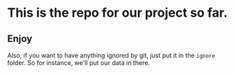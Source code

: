 # This is the repo for our project so far.

## Enjoy

Also, if you want to have anything ignored by git, just put it in the `ignore` folder. So for instance, we'll put our data in there.
